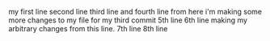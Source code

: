 my first line
second line
third line
and fourth line
from here i'm making some more changes to my file for my third commit
5th line
6th line
making my arbitrary changes from this line.
7th line
8th line
